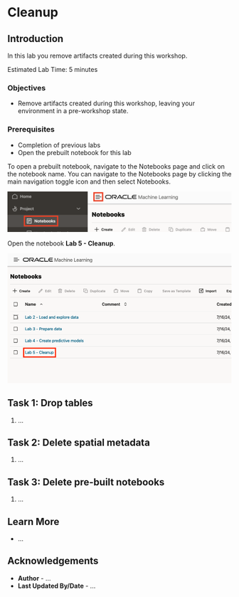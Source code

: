 # Cleanup

## Introduction

In this lab you remove artifacts created during this workshop. 

Estimated Lab Time: 5 minutes

### Objectives

* Remove artifacts created during this workshop, leaving your environment in a pre-workshop state. 

### Prerequisites

* Completion of previous labs
* Open the prebuilt notebook for this lab

To open a prebuilt notebook, navigate to the Notebooks page and click on the notebook name. You can navigate to the Notebooks page by clicking the main navigation toggle icon and then select Notebooks.

   ![Navigate to Notebooks page](images/notebooks-nav.png)

Open the notebook **Lab 5 - Cleanup**.

   ![Navigate to Notebooks page](images/lab-5-notebook.png)

## Task 1: Drop tables

1. ...

## Task 2: Delete spatial metadata

1. ...

## Task 3: Delete pre-built notebooks

1. ...


## Learn More

* ...

## Acknowledgements

* **Author** - ...
* **Last Updated By/Date**  - ...
